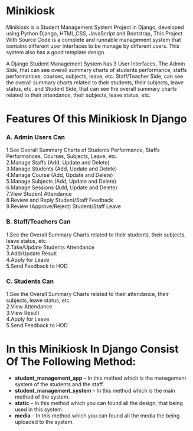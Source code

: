 # Minikiosk
Minikiosk is a Student Management System Project in Django, developed using Python Django, HTML,CSS, JavaScript and Bootstrap, This Project With Source Code is a complete and runnable management system that contains different user interfaces to be manage by different users. This system also has a good template design.

A Django Student Management System has 3 User Interfaces, The Admin Side, that can see overall summary charts of students performance, staffs performances, courses, subjects, leave, etc. Staff/Teacher Side, can see the overall summary charts related to their students, their subjects, leave status, etc. and Student Side, that can see the overall summary charts related to their attendance, their subjects, leave status, etc.

# Features Of this Minikiosk In Django
### A. Admin Users Can
1.See Overall Summary Charts of Students Performance, Staffs Performances, Courses, Subjects, Leave, etc. <br />
2.Manage Staffs (Add, Update and Delete) <br />
3.Manage Students (Add, Update and Delete) <br />
4.Manage Course (Add, Update and Delete) <br />
5.Manage Subjects (Add, Update and Delete) <br />
6.Manage Sessions (Add, Update and Delete) <br />
7.View Student Attendance <br />
8.Review and Reply Student/Staff Feedback <br />
9.Review (Approve/Reject) Student/Staff Leave <br />

### B. Staff/Teachers Can
1.See the Overall Summary Charts related to their students, their subjects, leave status, etc. <br />
2.Take/Update Students Attendance <br />
3.Add/Update Result <br />
4.Apply for Leave <br />
5.Send Feedback to HOD <br />

### C. Students Can
1.See the Overall Summary Charts related to their attendance, their subjects, leave status, etc. <br />
2.View Attendance <br />
3.View Result <br />
4.Apply for Leave <br />
5.Send Feedback to HOD <br />

# In this Minikiosk In Django Consist Of The Following Method:

* **student_management_app** – In this method which is the management system of the students and the staff.
* **student_management_system** – In this method which is the main method of the system.
* **static** – In this method which you can found all the design, that being used in this system.
* **media** – In this method which you can found all the media the being uploaded to the system.

